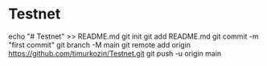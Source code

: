 # Testnet
echo "# Testnet" >> README.md
git init
git add README.md
git commit -m "first commit"
git branch -M main
git remote add origin https://github.com/timurkozin/Testnet.git
git push -u origin main

